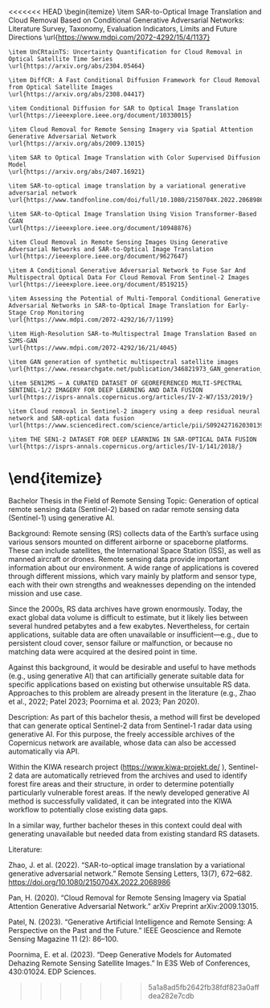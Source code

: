 <<<<<<< HEAD
\begin{itemize}
    \item SAR-to-Optical Image Translation and Cloud Removal Based on Conditional Generative Adversarial Networks: Literature Survey, Taxonomy, Evaluation Indicators, Limits and Future Directions
    \url{https://www.mdpi.com/2072-4292/15/4/1137}

    \item UnCRtainTS: Uncertainty Quantification for Cloud Removal in Optical Satellite Time Series
    \url{https://arxiv.org/abs/2304.05464}

    \item DiffCR: A Fast Conditional Diffusion Framework for Cloud Removal from Optical Satellite Images
    \url{https://arxiv.org/abs/2308.04417}

    \item Conditional Diffusion for SAR to Optical Image Translation
    \url{https://ieeexplore.ieee.org/document/10330015}

    \item Cloud Removal for Remote Sensing Imagery via Spatial Attention Generative Adversarial Network
    \url{https://arxiv.org/abs/2009.13015}

    \item SAR to Optical Image Translation with Color Supervised Diffusion Model
    \url{https://arxiv.org/abs/2407.16921}

    \item SAR-to-optical image translation by a variational generative adversarial network
    \url{https://www.tandfonline.com/doi/full/10.1080/2150704X.2022.2068986}

    \item SAR-to-Optical Image Translation Using Vision Transformer-Based CGAN
    \url{https://ieeexplore.ieee.org/document/10948876}

    \item Cloud Removal in Remote Sensing Images Using Generative Adversarial Networks and SAR-to-Optical Image Translation
    \url{https://ieeexplore.ieee.org/document/9627647}

    \item A Conditional Generative Adversarial Network to Fuse Sar And Multispectral Optical Data For Cloud Removal From Sentinel-2 Images
    \url{https://ieeexplore.ieee.org/document/8519215}

    \item Assessing the Potential of Multi-Temporal Conditional Generative Adversarial Networks in SAR-to-Optical Image Translation for Early-Stage Crop Monitoring
    \url{https://www.mdpi.com/2072-4292/16/7/1199}

    \item High-Resolution SAR-to-Multispectral Image Translation Based on S2MS-GAN
    \url{https://www.mdpi.com/2072-4292/16/21/4045}

    \item GAN generation of synthetic multispectral satellite images
    \url{https://www.researchgate.net/publication/346821973_GAN_generation_of_synthetic_multispectral_satellite_images}

    \item SEN12MS – A CURATED DATASET OF GEOREFERENCED MULTI-SPECTRAL SENTINEL-1/2 IMAGERY FOR DEEP LEARNING AND DATA FUSION
    \url{https://isprs-annals.copernicus.org/articles/IV-2-W7/153/2019/}

    \item Cloud removal in Sentinel-2 imagery using a deep residual neural network and SAR-optical data fusion
    \url{https://www.sciencedirect.com/science/article/pii/S0924271620301398}

    \item THE SEN1-2 DATASET FOR DEEP LEARNING IN SAR-OPTICAL DATA FUSION
    \url{https://isprs-annals.copernicus.org/articles/IV-1/141/2018/}
\end{itemize}
=======
Bachelor Thesis in the Field of Remote Sensing
Topic:
Generation of optical remote sensing data (Sentinel-2) based on radar remote sensing data (Sentinel-1) using generative AI.

Background:
Remote sensing (RS) collects data of the Earth’s surface using various sensors mounted on different airborne or spaceborne platforms. These can include satellites, the International Space Station (ISS), as well as manned aircraft or drones. Remote sensing data provide important information about our environment. A wide range of applications is covered through different missions, which vary mainly by platform and sensor type, each with their own strengths and weaknesses depending on the intended mission and use case.

Since the 2000s, RS data archives have grown enormously. Today, the exact global data volume is difficult to estimate, but it likely lies between several hundred petabytes and a few exabytes. Nevertheless, for certain applications, suitable data are often unavailable or insufficient—e.g., due to persistent cloud cover, sensor failure or malfunction, or because no matching data were acquired at the desired point in time.

Against this background, it would be desirable and useful to have methods (e.g., using generative AI) that can artificially generate suitable data for specific applications based on existing but otherwise unsuitable RS data. Approaches to this problem are already present in the literature (e.g., Zhao et al., 2022; Patel 2023; Poornima et al. 2023; Pan 2020).

Description:
As part of this bachelor thesis, a method will first be developed that can generate optical Sentinel-2 data from Sentinel-1 radar data using generative AI. For this purpose, the freely accessible archives of the Copernicus network are available, whose data can also be accessed automatically via API.

Within the KIWA research project (https://www.kiwa-projekt.de/
), Sentinel-2 data are automatically retrieved from the archives and used to identify forest fire areas and their structure, in order to determine potentially particularly vulnerable forest areas. If the newly developed generative AI method is successfully validated, it can be integrated into the KIWA workflow to potentially close existing data gaps.

In a similar way, further bachelor theses in this context could deal with generating unavailable but needed data from existing standard RS datasets.

Literature:

Zhao, J. et al. (2022). “SAR-to-optical image translation by a variational generative adversarial network.” Remote Sensing Letters, 13(7), 672–682. https://doi.org/10.1080/2150704X.2022.2068986

Pan, H. (2020). “Cloud Removal for Remote Sensing Imagery via Spatial Attention Generative Adversarial Network.” arXiv Preprint arXiv:2009.13015.

Patel, N. (2023). “Generative Artificial Intelligence and Remote Sensing: A Perspective on the Past and the Future.” IEEE Geoscience and Remote Sensing Magazine 11 (2): 86–100.

Poornima, E. et al. (2023). “Deep Generative Models for Automated Dehazing Remote Sensing Satellite Images.” In E3S Web of Conferences, 430:01024. EDP Sciences.
>>>>>>> 5a1a8ad5fb2642fb38fdf823a0affdea282e7cdb
